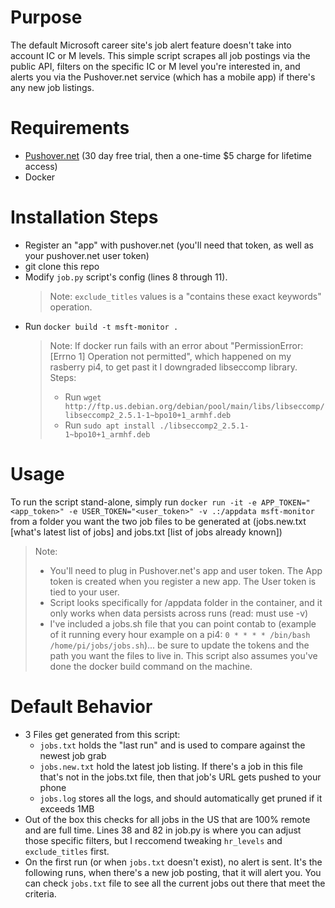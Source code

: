 # Purpose
The default Microsoft career site's job alert feature doesn't take into account IC or M levels. This simple script scrapes all job postings via the public API, filters on the specific IC or M level you're interested in, and alerts you via the Pushover.net service (which has a mobile app) if there's any new job listings.

# Requirements
- [Pushover.net](https://Pushover.net) (30 day free trial, then a one-time $5 charge for lifetime access)
- Docker

# Installation Steps
- Register an "app" with pushover.net (you'll need that token, as well as your pushover.net user token)
- git clone this repo
- Modify `job.py` script's config (lines 8 through 11).
  > Note: `exclude_titles` values is a "contains these exact keywords" operation.
- Run `docker build -t msft-monitor .`
   > Note: If docker run fails with an error about "PermissionError: [Errno 1] Operation not permitted", which happened on my rasberry pi4, to get past it I downgraded libseccomp library. Steps:
  >   - Run `wget http://ftp.us.debian.org/debian/pool/main/libs/libseccomp/libseccomp2_2.5.1-1~bpo10+1_armhf.deb` 
  >   - Run `sudo apt install ./libseccomp2_2.5.1-1~bpo10+1_armhf.deb`

# Usage
To run the script stand-alone, simply run `docker run -it -e APP_TOKEN="<app_token>" -e USER_TOKEN="<user_token>" -v .:/appdata msft-monitor` from a folder you want the two job files to be generated at (jobs.new.txt [what's latest list of jobs] and jobs.txt [list of jobs already known])

  > Note: 
  > - You'll need to plug in Pushover.net's app and user token. The App token is created when you register a new app. The User token is tied to your user.
  > - Script looks specifically for /appdata folder in the container, and it only works when data persists across runs (read: must use -v)
  > - I've included a jobs.sh file that you can point contab to (example of it running every hour example on a pi4: `0 * * * * /bin/bash /home/pi/jobs/jobs.sh`)... be sure to update the tokens and the path you want the files to live in. This script also assumes you've done the docker build command on the machine.

# Default Behavior
- 3 Files get generated from this script:
  - `jobs.txt` holds the "last run" and is used to compare against the newest job grab
  - `jobs.new.txt` hold the latest job listing. If there's a job in this file that's not in the jobs.txt file, then that job's URL gets pushed to your phone
  - `jobs.log` stores all the logs, and should automatically get pruned if it exceeds 1MB
- Out of the box this checks for all jobs in the US that are 100% remote and are full time. Lines 38 and 82 in job.py is where you can adjust those specific filters, but I reccomend tweaking `hr_levels` and `exclude_titles` first.
- On the first run (or when `jobs.txt` doesn't exist), no alert is sent. It's the following runs, when there's a new job posting, that it will alert you. You can check `jobs.txt` file to see all the current jobs out there that meet the criteria.